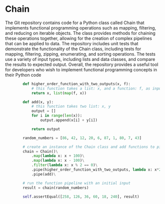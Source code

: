 # Chain
The Git repository contains code for a Python class called Chain that implements functional programming operations such as mapping, filtering, and reducing on iterable objects. The class provides methods for chaining these operations together, allowing for the creation of complex pipelines that can be applied to data. The repository includes unit tests that demonstrate the functionality of the Chain class, including tests for mapping, filtering, zipping, enumerating, and sorting operations. The tests use a variety of input types, including lists and data classes, and compare the results to expected output. Overall, the repository provides a useful tool for developers who wish to implement functional programming concepts in their Python code

```python
        def higher_order_function_with_two_outputs(x, f):
            # this function takes a list: x, and a function: f, as inputs
            return x, list(map(f, x))

        def add(x, y):
            # this function takes two list: x, y
            output = []
            for i in range(len(x)):
                output.append(x[i] + y[i])

            return output

        random_numbers = [86, 42, 12, 20, 6, 87, 1, 80, 7, 43]

        # create an instance of the Chain class and add functions to pipeline
        chain = Chain()\
            .map(lambda x: x + 100)\
            .map(lambda x: x - 100)\
            .filter(lambda x: x % 2 == 0)\
            .pipe(higher_order_function_with_two_outputs, lambda x: x*2)\ # additional parammeter to functions can be passed while setting up the pipeline
            .pipe(add)\

        # run the function pipeline with an initial input
        result = chain(random_numbers)

        self.assertEqual([258, 126, 36, 60, 18, 240], result)
```
